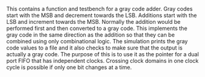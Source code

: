 This contains a function and testbench for a gray code adder.  Gray codes start with the MSB and decrement towards the LSB. Additions start with the LSB and increment towards the MSB. Normally the addition would be performed first and then converted to a gray code. This implements the gray code in the same direction as the addition so that they can be combined using only combinational logic. The simulation prints the gray code values to a file and it also checks to make sure that the output is actually a gray code. The purpose of this is to use it as the pointer for a dual port FIFO that has independent clocks. Crossing clock domains in one clock cycle is possible if only one bit changes at a time.
